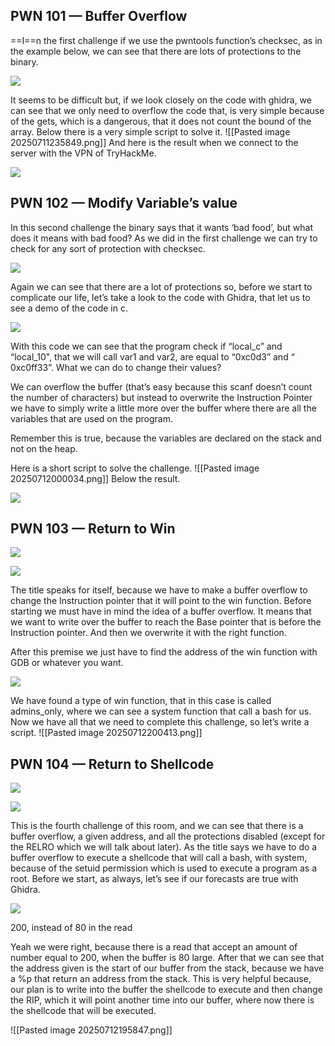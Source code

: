 ## PWN 101 — Buffer Overflow

==I==n the first challenge if we use the pwntools function’s checksec, as in the example below, we can see that there are lots of protections to the binary.

![](https://miro.medium.com/v2/resize:fit:654/1*BhazmEHIHVdGDD82VcmQxw.png)

It seems to be difficult but, if we look closely on the code with ghidra, we can see that we only need to overflow the code that, is very simple because of the gets, which is a dangerous, that it does not count the bound of the array. Below there is a very simple script to solve it.
![[Pasted image 20250711235849.png]]
And here is the result when we connect to the server with the VPN of TryHackMe.

![](https://miro.medium.com/v2/resize:fit:700/1*MTJvfFZNl6RIqI7ORgASVA.png)
## PWN 102 — Modify Variable’s value

In this second challenge the binary says that it wants ‘bad food’, but what does it means with bad food? As we did in the first challenge we can try to check for any sort of protection with checksec.

![](https://miro.medium.com/v2/resize:fit:639/1*bmwxvuC3UTpVG749ws6tPA.png)

Again we can see that there are a lot of protections so, before we start to complicate our life, let’s take a look to the code with Ghidra, that let us to see a demo of the code in c.

![](https://miro.medium.com/v2/resize:fit:700/1*6_rt7I17N9BPo6QG9KDo3g.png)

With this code we can see that the program check if “local_c” and “local_10", that we will call var1 and var2, are equal to “0xc0d3” and “ 0xc0ff33”. What we can do to change their values?

We can overflow the buffer (that’s easy because this scanf doesn’t count the number of characters) but instead to overwrite the Instruction Pointer we have to simply write a little more over the buffer where there are all the variables that are used on the program.

Remember this is true, because the variables are declared on the stack and not on the heap.

Here is a short script to solve the challenge.
![[Pasted image 20250712000034.png]]
Below the result.

![](https://miro.medium.com/v2/resize:fit:700/1*7gvzvWkAMeTyMXWgFHyMyw.png)

## PWN 103 — Return to Win


![](https://miro.medium.com/v2/resize:fit:494/1*HJCd8UPrdjTkypqyBIHeJA.png)

![](https://miro.medium.com/v2/resize:fit:633/1*pisc02GKSDsYRCfQFyjIMg.png)

The title speaks for itself, because we have to make a buffer overflow to change the Instruction pointer that it will point to the win function. Before starting we must have in mind the idea of a buffer overflow. It means that we want to write over the buffer to reach the Base pointer that is before the Instruction pointer. And then we overwrite it with the right function.

After this premise we just have to find the address of the win function with GDB or whatever you want.

![](https://miro.medium.com/v2/resize:fit:621/1*GiLfe0aTGJEwYaCSfTo68w.png)

We have found a type of win function, that in this case is called admins_only, where we can see a system function that call a bash for us. Now we have all that we need to complete this challenge, so let’s write a script.
![[Pasted image 20250712200413.png]]
## PWN 104 — Return to Shellcode

![](https://miro.medium.com/v2/resize:fit:700/1*nFBDAp9Zzaec-yjTqcdRng.png)

![](https://miro.medium.com/v2/resize:fit:630/1*5UhHwe4P3tYKGLSwrA0lyA.png)

This is the fourth challenge of this room, and we can see that there is a buffer overflow, a given address, and all the protections disabled (except for the RELRO which we will talk about later). As the title says we have to do a buffer overflow to execute a shellcode that will call a bash, with system, because of the setuid permission which is used to execute a program as a root. Before we start, as always, let’s see if our forecasts are true with Ghidra.

![](https://miro.medium.com/v2/resize:fit:581/1*2b65O0W1meebXL1f1UZJrw.png)

200, instead of 80 in the read

Yeah we were right, because there is a read that accept an amount of number equal to 200, when the buffer is 80 large. After that we can see that the address given is the start of our buffer from the stack, because we have a %p that return an address from the stack. This is very helpful because, our plan is to write into the buffer the shellcode to execute and then change the RIP, which it will point another time into our buffer, where now there is the shellcode that will be executed.

![[Pasted image 20250712195847.png]]